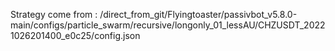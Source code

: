 Strategy come from : /direct_from_git/Flyingtoaster/passivbot_v5.8.0-main/configs/particle_swarm/recursive/longonly_01_lessAU/CHZUSDT_20221026201400_e0c25/config.json